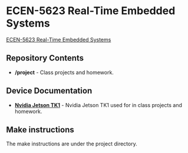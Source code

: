ECEN-5623 Real-Time Embedded Systems 
========================================

[ECEN-5623 Real-Time Embedded Systems](http://ecee.colorado.edu/~ecen5623/index_summer.html)

Repository Contents
-------------------

* **/project** - Class projects and homework.

Device Documentation
--------------

* **[Nvidia Jetson TK1](http://www.nvidia.com/object/jetson-tk1-embedded-dev-kit.html)** - Nvidia Jetson TK1 used for in class projects and homework.

Make instructions
------------

The make instructions are under the project directory.
